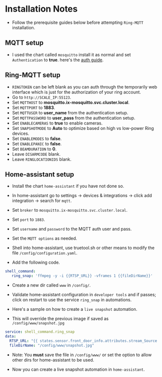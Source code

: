 # Installation Notes

- Follow the prerequisite guides below before attempting `Ring-MQTT` installation.

## MQTT setup

- I used the chart called `mosquitto` install it as normal and set `Authentication` to **true**. here's the [auth guide](https://truecharts.org/docs/charts/stable/mosquitto/setup-guide).

## Ring-MQTT setup

- `RINGTOKEN` can be left blank as you can auth through the temporarily web interface which is just for the authorization of your ring account.
- Go to `http://SCALE_IP:55123`.
- Set `MQTTHOST` to **mosquitto.ix-mosquitto.svc.cluster.local**.
- Set `MQTTPORT` to **1883**.
- Set `MQTTUSER` to **user_name** from the authentication setup.
- Set `MQTTPASSWORD` to **user_pass** from the authentication setup.
- Set `ENABLECAMERAS` to **true** to enable cameras.
- Set `SNAPSHOTMODE` to **Auto** to optimize based on high vs low-power Ring devices.
- Set `ENABLEMODES` to **false**.
- Set `ENABLEPANIC` to **false**.
- Set `BEAMDURATION` to **0**.
- Leave `DISARMCODE` blank.
- Leave `RINGLOCATIONIDS` blank.

## Home-assistant setup

- Install the chart `home-assistant` if you have not done so.

- In home-assistant go to settings -> devices & integrations -> click add integration -> search for `mqtt`.

- Set `broker` to `mosquitto.ix-mosquitto.svc.cluster.local`.
- Set `port` to `1883`.
- Set `username` and `password` to the MQTT auth user and pass.
- Set the `MQTT options` as needed.

- Shell into home-assistant, use truetool.sh or other means to modify the file `/config/configuration.yaml`.

- Add the following code.

```yaml
shell_command:
   ring_snap: 'ffmpeg -y -i {{RTSP_URL}} -vframes 1 {{fileDirName}}'
```

- Create a new dir called `www` in `/config/`.
- Validate home-assistant configuration in `developer tools` and if passes; click on restart to use the service `ring_snap` in automations.

- Here's a sample on how to create a `live snapshot` automation.
- This will override the previous image if saved as `/config/www/snapshot.jpg`

```yaml
service: shell_command.ring_snap
data: 
  RTSP_URL: "{{ states.sensor.front_door_info.attributes.stream_Source }}"
  fileDirName: "/config/www/snapshot.jpg"
```

- Note: You **must** save the file in `/config/www/` or set the option to allow other dirs for home-assistant to be used.

- Now you can create a live snapshot automation in `home-assistant`.
